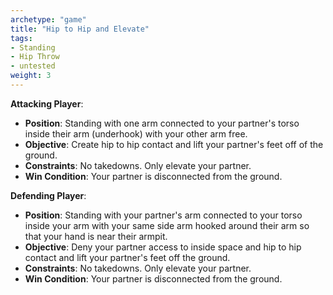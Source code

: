 ```yaml
---
archetype: "game"
title: "Hip to Hip and Elevate"
tags:
- Standing
- Hip Throw
- untested
weight: 3
---
```


**Attacking Player**:
  * **Position**: Standing with one arm connected to your partner's torso inside their arm (underhook) with your other arm free.
  * **Objective**: Create hip to hip contact and lift your partner's feet off of the ground.
  * **Constraints**: No takedowns. Only elevate your partner.
  * **Win Condition**: Your partner is disconnected from the ground.

**Defending Player**:
  * **Position**: Standing with your partner's arm connected to your torso inside your arm with your same side arm hooked around their arm so that your hand is near their armpit.
  * **Objective**: Deny your partner access to inside space and hip to hip contact and lift your partner's feet off the ground.
  * **Constraints**: No takedowns. Only elevate your partner.
  * **Win Condition**: Your partner is disconnected from the ground.
